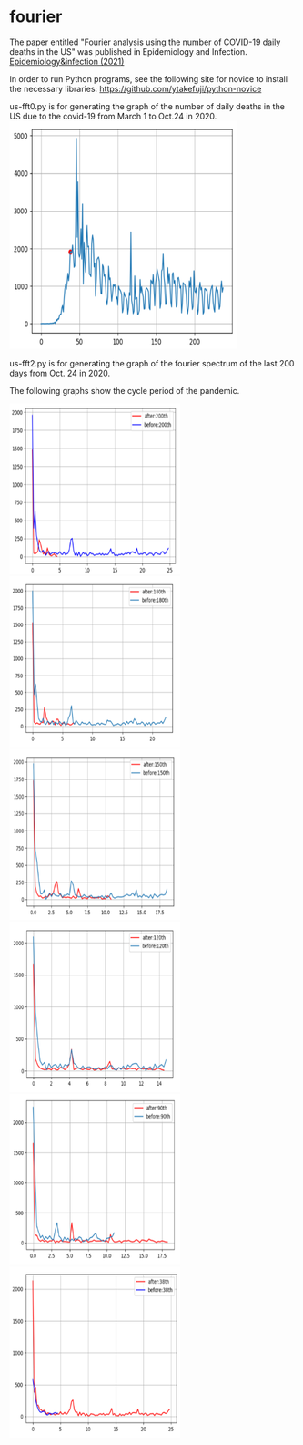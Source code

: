 # fourier
The paper entitled "Fourier analysis using the number of COVID-19 daily deaths in the US" 
was published in Epidemiology and Infection.
<a href="https://doi.org/10.1017/S0950268821000522"> Epidemiology&infection (2021)</a>

In order to run Python programs, see the following site for novice to install the necessary libraries:
https://github.com/ytakefuji/python-novice

us-fft0.py is for generating the graph of the number of daily deaths in the US due to the covid-19 from March 1 to Oct.24 in 2020.
<img src="./fig1.png" height=400 width=400>

us-fft2.py is for generating the graph of the fourier spectrum of the last 200 days from Oct. 24 in 2020.

The following graphs show the cycle period of the pandemic.

<img src="./200.png" height=300 width=300><img src="./180.png" height=300 width=300><img src="./150.png" height=300 width=300>
<img src="./120.png" height=300 width=300><img src="./90.png" height=300 width=300><img src="./38.png" height=300 width=300>
